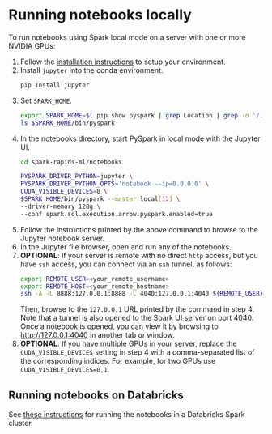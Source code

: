 # Running notebooks locally

To run notebooks using Spark local mode on a server with one or more NVIDIA GPUs:
1. Follow the [installation instructions](../python/README.md#installation) to setup your environment.
2. Install `jupyter` into the conda environment.
    ```bash
    pip install jupyter
    ```
3. Set `SPARK_HOME`.
    ```bash
    export SPARK_HOME=$( pip show pyspark | grep Location | grep -o '/.*' )/pyspark
    ls $SPARK_HOME/bin/pyspark
    ```
4. In the notebooks directory, start PySpark in local mode with the Jupyter UI.
    ```bash
    cd spark-rapids-ml/notebooks

    PYSPARK_DRIVER_PYTHON=jupyter \
    PYSPARK_DRIVER_PYTHON_OPTS='notebook --ip=0.0.0.0' \
    CUDA_VISIBLE_DEVICES=0 \
    $SPARK_HOME/bin/pyspark --master local[12] \
    --driver-memory 128g \
    --conf spark.sql.execution.arrow.pyspark.enabled=true
    ```
5. Follow the instructions printed by the above command to browse to the Jupyter notebook server.
6. In the Jupyter file browser, open and run any of the notebooks.
7. **OPTIONAL**: If your server is remote with no direct `http` access, but you have `ssh` access, you can connect via an `ssh` tunnel, as follows:
    ```bash
    export REMOTE_USER=<your_remote_username>
    export REMOTE_HOST=<your_remote_hostname>
    ssh -A -L 8888:127.0.0.1:8888 -L 4040:127.0.0.1:4040 ${REMOTE_USER}@${REMOTE_HOST}
    ```
    Then, browse to the `127.0.0.1` URL printed by the command in step 4.   Note that a tunnel is also opened to the Spark UI server on port 4040.  Once a notebook is opened, you can view it by browsing to http://127.0.0.1:4040 in another tab or window.
8. **OPTIONAL**: If you have multiple GPUs in your server, replace the `CUDA_VISIBLE_DEVICES` setting in step 4 with a comma-separated list of the corresponding indices.  For example, for two GPUs use `CUDA_VISIBLE_DEVICES=0,1`.

## Running notebooks on Databricks
See [these instructions](databricks/README.md) for running the notebooks in a Databricks Spark cluster.

